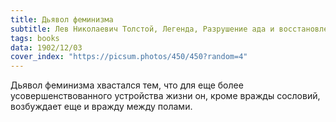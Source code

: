 ```yaml
---
title: Дьявол феминизма
subtitle: Лев Николаевич Толстой, Легенда, Разрушение ада и восстановление его
tags: books
data: 1902/12/03
cover_index: "https://picsum.photos/450/450?random=4"
---
```


Дьявол феминизма хвастался тем, что для еще более усовершенствованного устройства жизни он, кроме вражды сословий, возбуждает еще и вражду между полами.
